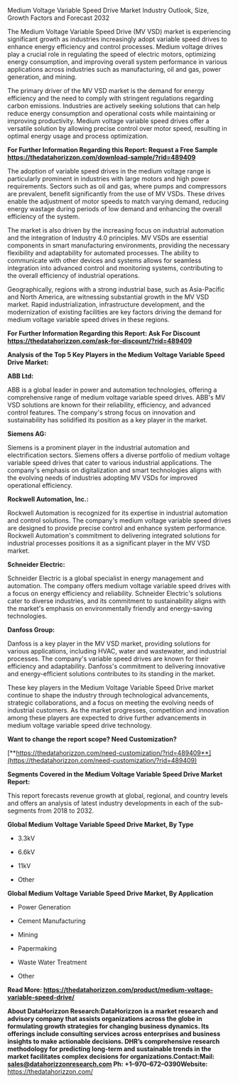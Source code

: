 Medium Voltage Variable Speed Drive Market Industry Outlook, Size,
Growth Factors and Forecast 2032

The Medium Voltage Variable Speed Drive (MV VSD) market is experiencing
significant growth as industries increasingly adopt variable speed
drives to enhance energy efficiency and control processes. Medium
voltage drives play a crucial role in regulating the speed of electric
motors, optimizing energy consumption, and improving overall system
performance in various applications across industries such as
manufacturing, oil and gas, power generation, and mining.

The primary driver of the MV VSD market is the demand for energy
efficiency and the need to comply with stringent regulations regarding
carbon emissions. Industries are actively seeking solutions that can
help reduce energy consumption and operational costs while maintaining
or improving productivity. Medium voltage variable speed drives offer a
versatile solution by allowing precise control over motor speed,
resulting in optimal energy usage and process optimization.

**For Further Information Regarding this Report: Request a Free Sample
<https://thedatahorizzon.com/download-sample/?rid=489409>**

The adoption of variable speed drives in the medium voltage range is
particularly prominent in industries with large motors and high power
requirements. Sectors such as oil and gas, where pumps and compressors
are prevalent, benefit significantly from the use of MV VSDs. These
drives enable the adjustment of motor speeds to match varying demand,
reducing energy wastage during periods of low demand and enhancing the
overall efficiency of the system.

The market is also driven by the increasing focus on industrial
automation and the integration of Industry 4.0 principles. MV VSDs are
essential components in smart manufacturing environments, providing the
necessary flexibility and adaptability for automated processes. The
ability to communicate with other devices and systems allows for
seamless integration into advanced control and monitoring systems,
contributing to the overall efficiency of industrial operations.

Geographically, regions with a strong industrial base, such as
Asia-Pacific and North America, are witnessing substantial growth in the
MV VSD market. Rapid industrialization, infrastructure development, and
the modernization of existing facilities are key factors driving the
demand for medium voltage variable speed drives in these regions.

**For Further Information Regarding this Report: Ask For Discount
<https://thedatahorizzon.com/ask-for-discount/?rid=489409>**

**Analysis of the Top 5 Key Players in the Medium Voltage Variable Speed
Drive Market:**

**ABB Ltd:**

ABB is a global leader in power and automation technologies, offering a
comprehensive range of medium voltage variable speed drives. ABB's MV
VSD solutions are known for their reliability, efficiency, and advanced
control features. The company's strong focus on innovation and
sustainability has solidified its position as a key player in the
market.

**Siemens AG:**

Siemens is a prominent player in the industrial automation and
electrification sectors. Siemens offers a diverse portfolio of medium
voltage variable speed drives that cater to various industrial
applications. The company's emphasis on digitalization and smart
technologies aligns with the evolving needs of industries adopting MV
VSDs for improved operational efficiency.

**Rockwell Automation, Inc.:**

Rockwell Automation is recognized for its expertise in industrial
automation and control solutions. The company's medium voltage variable
speed drives are designed to provide precise control and enhance system
performance. Rockwell Automation's commitment to delivering integrated
solutions for industrial processes positions it as a significant player
in the MV VSD market.

**Schneider Electric:**

Schneider Electric is a global specialist in energy management and
automation. The company offers medium voltage variable speed drives with
a focus on energy efficiency and reliability. Schneider Electric's
solutions cater to diverse industries, and its commitment to
sustainability aligns with the market's emphasis on environmentally
friendly and energy-saving technologies.

**Danfoss Group:**

Danfoss is a key player in the MV VSD market, providing solutions for
various applications, including HVAC, water and wastewater, and
industrial processes. The company's variable speed drives are known for
their efficiency and adaptability. Danfoss's commitment to delivering
innovative and energy-efficient solutions contributes to its standing in
the market.

These key players in the Medium Voltage Variable Speed Drive market
continue to shape the industry through technological advancements,
strategic collaborations, and a focus on meeting the evolving needs of
industrial customers. As the market progresses, competition and
innovation among these players are expected to drive further
advancements in medium voltage variable speed drive technology.

**Want to change the report scope? Need Customization?**

[**https://thedatahorizzon.com/need-customization/?rid=489409**](https://thedatahorizzon.com/need-customization/?rid=489409)

**Segments Covered in the Medium Voltage Variable Speed Drive Market
Report:**

This report forecasts revenue growth at global, regional, and country
levels and offers an analysis of latest industry developments in each of
the sub-segments from 2018 to 2032.

**Global Medium Voltage Variable Speed Drive Market, By Type**

-   3.3kV

-   6.6kV

-   11kV

-   Other

**Global Medium Voltage Variable Speed Drive Market, By Application**

-   Power Generation

-   Cement Manufacturing

-   Mining

-   Papermaking

-   Waste Water Treatment

-   Other

**Read More:
<https://thedatahorizzon.com/product/medium-voltage-variable-speed-drive/>**

**About DataHorizzon Research:**DataHorizzon is a market research and
advisory company that assists organizations across the globe in
formulating growth strategies for changing business dynamics. Its
offerings include consulting services across enterprises and business
insights to make actionable decisions. DHR’s comprehensive research
methodology for predicting long-term and sustainable trends in the
market facilitates complex decisions for organizations.**Contact:Mail:**
<sales@datahorizzonresearch.com> **Ph:** +1–970–672–0390**Website:**
<https://thedatahorizzon.com/>
